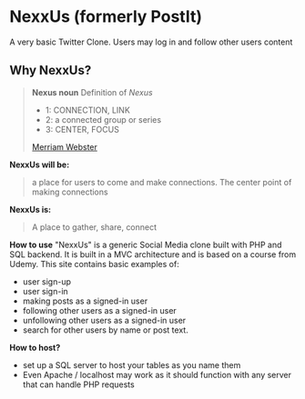 # NexxUs (formerly PostIt)
A very basic Twitter Clone. Users may log in and follow other users content

## Why NexxUs?
> **Nexus noun**
> Definition of *Nexus*
>  -  1: CONNECTION, LINK 
>  -  2: a connected group or series
>  -  3: CENTER, FOCUS
>  
> [Merriam Webster](https://www.merriam-webster.com/dictionary/nexus)

**NexxUs will be:**
> a place for users to come and make connections.
> The center point of making connections



**NexxUs is:**
> A place to gather, share, connect

**How to use**
"NexxUs" is a generic Social Media clone built with PHP and SQL backend. It is built in a MVC architecture and is based on a course from Udemy. 
This site contains basic examples of:
 - user sign-up
 - user sign-in
 - making posts as a signed-in user
 - following other users as a signed-in user
 - unfollowing other users as a signed-in user
 - search for other users by name or post text.

**How to host?**
 - set up a SQL server to host your tables as you name them
 - Even Apache / localhost may work as it should function with any server that can handle PHP requests
